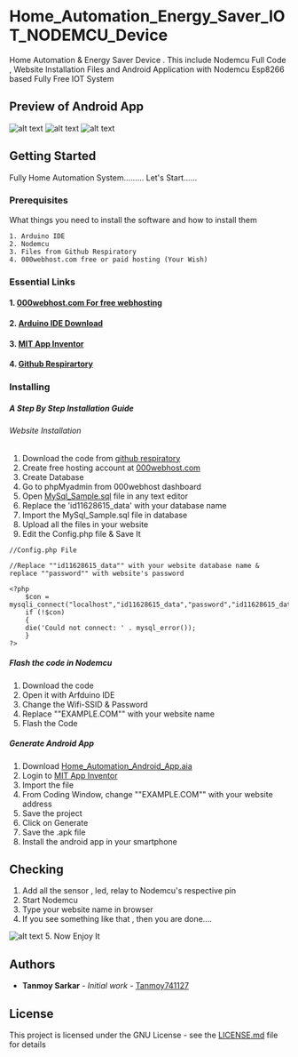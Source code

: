 # Home_Automation_Energy_Saver_IOT_NODEMCU_Device
Home Automation &amp; Energy Saver Device . This include Nodemcu Full Code , Website Installation Files and Android Application with Nodemcu Esp8266 based Fully Free IOT System
## Preview of Android App
![alt text](https://github.com/Tanmoy741127/Home_Automation_Energy_Saver_IOT_Nodemcu_Device/blob/master/Android%20App/Screenshot4.jpeg)
![alt text](https://github.com/Tanmoy741127/Home_Automation_Energy_Saver_IOT_Nodemcu_Device/blob/master/Android%20App/Screenshot2.jpeg)
![alt text](https://github.com/Tanmoy741127/Home_Automation_Energy_Saver_IOT_Nodemcu_Device/blob/master/Android%20App/Screenshot3.jpeg)

## Getting Started

Fully Home Automation System.........
Let's Start......
### Prerequisites

What things you need to install the software and how to install them

```
1. Arduino IDE
2. Nodemcu
3. Files from Github Respiratory
4. 000webhost.com free or paid hosting (Your Wish)
```
### Essential Links
#### 1. [000webhost.com For free webhosting](https://000webhost.com)
#### 2. [Arduino IDE Download](https://www.arduino.cc/en/Main/Software)
#### 3. [MIT App Inventor](http://ai2.appinventor.mit.edu)
#### 4. [Github Respirartory](https://github.com/Tanmoy741127/Home_Automation_Energy_Saver_IOT_Nodemcu_Device)
### Installing

##### A Step By Step Installation Guide

###### Website Installation

1. Download the code from [github respiratory](https://github.com/Tanmoy741127/Home_Automation_Energy_Saver_IOT_Nodemcu_Device)
2. Create free hosting account at [000webhost.com](https://000webhost.com)
3. Create Database
4. Go to phpMyadmin from 000webhost dashboard
5. Open [MySql_Sample.sql](https://github.com/Tanmoy741127/Home_Automation_Energy_Saver_IOT_Nodemcu_Device/blob/master/MySql_Sample.sql) file in any text editor
6. Replace the 'id11628615_data' with your database name
7. Import the MySql_Sample.sql file in database
8. Upload all the files in your website
9. Edit the Config.php file & Save It
```
//Config.php File

//Replace ""id11628615_data"" with your website database name & replace ""password"" with website's password

<?php
	$con = mysqli_connect("localhost","id11628615_data","password","id11628615_data",3306);
	if (!$con)
	{
	die('Could not connect: ' . mysql_error());
	}
?>
```
##### Flash the code in Nodemcu

1. Download the code
2. Open it with Arfduino IDE
3. Change the Wifi-SSID & Password
4. Replace ""EXAMPLE.COM"" with your website name
5. Flash the Code

##### Generate Android App

1. Download [Home_Automation_Android_App.aia](https://github.com/Tanmoy741127/Home_Automation_Energy_Saver_IOT_Nodemcu_Device/blob/master/Android%20App/Home_Automation_Android_App.aia)
2. Login to [MIT App Inventor](http://ai2.appinventor.mit.edu)
3. Import the file
4. From Coding Window, change ""EXAMPLE.COM"" with your website address
5. Save the project
6. Click on Generate
7. Save the .apk file
8. Install the android app in your smartphone


## Checking

1. Add all the sensor , led, relay to Nodemcu's respective pin
2. Start Nodemcu
3. Type your website name in browser
4. If you see something like that , then you are done....


![alt text](https://github.com/Tanmoy741127/Home_Automation_Energy_Saver_IOT_Nodemcu_Device/blob/master/Website%20Code/screenshot.PNG)
5. Now Enjoy It


## Authors

* **Tanmoy Sarkar** - *Initial work* - [Tanmoy741127](https://github.com/Tanmoy741127)

## License

This project is licensed under the GNU License - see the [LICENSE.md](LICENSE.md) file for details



